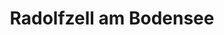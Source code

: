 ---
title: Radolfzell am Bodensee
url: /radolfzell-am-bodensee/
latitude: 47.74
longitude: 8.961
---
